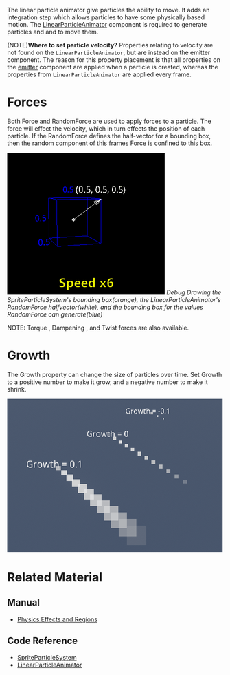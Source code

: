 The linear particle animator give particles the ability to move.  It adds an integration step which allows particles to have some physically based motion.  The [LinearParticleAnimator](https://github.com/ZilchEngine/ZilchDocs/blob/master/code_reference/class_reference/linearparticleanimator.md) component is required to generate particles and and to move them.

(NOTE)**Where to set particle velocity?** Properties relating to velocity are not found on the `LinearParticleAnimator`, but are instead on the emitter component.  The reason for this property placement is that all properties on the [emitter](https://github.com/ZilchEngine/ZilchDocs/blob/master/zilch_editor_documentation/zilchmanual/graphics/particles/emitters.md) component are applied when a particle is created, whereas the properties from `LinearParticleAnimator` are applied every frame.

 # Forces
Both Force  and RandomForce  are used to apply forces to a particle.  The force will effect the velocity, which in turn effects the position of each particle.  If the RandomForce  defines the half-vector for a bounding box, then the random component of this frames Force is confined to this box.



![ParticleSystems_RandomForceDiagram](https://raw.githubusercontent.com/ZilchEngine/ZilchFiles/master/doc_files/46934.gif) *Debug Drawing the SpriteParticleSystem's bounding box(orange), the LinearParticleAnimator's RandomForce  halfvector(white), and the bounding box for the values RandomForce  can generate(blue)*


NOTE: Torque , Dampening , and Twist  forces are also available.

 # Growth
The Growth  property can change the size of particles over time.  Set Growth  to a positive number to make it grow, and a negative number to make it shrink.



![ParticleSystems_Growth](https://raw.githubusercontent.com/ZilchEngine/ZilchFiles/master/doc_files/46666.gif)


 # Related Material
 ## Manual
- [Physics Effects and Regions](https://github.com/ZilchEngine/ZilchDocs/blob/master/zilch_editor_documentation/zilchmanual/physics/physicseffectsandregions.md)

 ## Code Reference
- [SpriteParticleSystem](https://github.com/ZilchEngine/ZilchDocs/blob/master/zilch_editor_documentation/code_reference/class_reference/spriteparticlesystem.md)
- [LinearParticleAnimator](https://github.com/ZilchEngine/ZilchDocs/blob/master/code_reference/class_reference/linearparticleanimator.md) 

 
